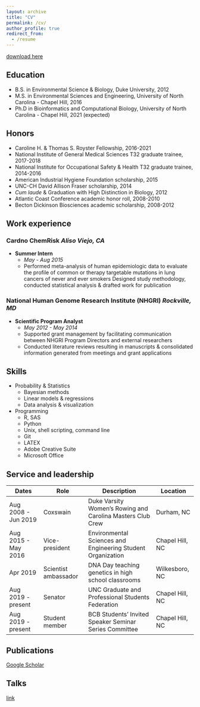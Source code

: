 ```yaml
---
layout: archive
title: "CV"
permalink: /cv/
author_profile: true
redirect_from:
  - /resume
---
```


[download here](https://kathiesun.github.io/files/resume_2019_ksun.pdf)

## Education
* B.S. in Environmental Science & Biology, Duke University, 2012
* M.S. in Environmental Sciences and Engineering, University of North Carolina - Chapel Hill, 2016
* Ph.D in Bioinformatics and Computational Biology, University of North Carolina - Chapel Hill, 2021 (expected)

## Honors
* Caroline H. & Thomas S. Royster Fellowship, 2016-2021
* National Institute of General Medical Sciences T32 graduate trainee, 2017-2018
* National Institute for Occupational Safety & Health T32 graduate trainee, 2014-2016
* American Industrial Hygiene Foundation scholarship, 2015
* UNC-CH David Allison Fraser scholarship, 2014
* _Cum laude_ & Graduation with High Distinction in Biology, 2012
* Atlantic Coast Conference academic honor roll, 2008-2010
* Becton Dickinson Biosciences academic scholarship, 2008-2012

## Work experience
### Cardno ChemRisk _Aliso Viejo, CA_
* **Summer Intern**
  * _May - Aug 2015_
  * Performed meta-analysis of human epidemiologic data to evaluate the profile of common or therapy targetable mutations in lung cancers of never and ever smokers
Designed study methodology, conducted statistical analysis & drafted work for publication

### National Human Genome Research Institute (NHGRI) _Rockville, MD_
* **Scientific Program Analyst**
  * _May 2012 - May 2014_
  * Supported grant management by facilitating communication between NHGRI Program Directors and external researchers
  * Conducted literature reviews resulting in manuscripts & consolidated information generated from meetings and grant applications

## Skills
* Probability & Statistics
  * Bayesian methods
  * Linear models & regressions
  * Data analysis & visualization
* Programming
  * R, SAS
  * Python
  * Unix, shell scripting, command line
  * Git
  * LATEX
  * Adobe Creative Suite
  * Microsoft Office

## Service and leadership

| Dates       | Role        | Description | Location    |
| ----------- | ----------- | ----------- | ----------- |
| Aug 2008 - Jun 2019 | Coxswain | Duke Varsity Women’s Rowing and Carolina Masters Club Crew | Durham, NC |
| Aug 2015 - May 2016 | Vice-president | Environmental Sciences and Engineering Student Organization | Chapel Hill, NC |
| Apr 2019 | Scientist ambassador | DNA Day teaching genetics in high school classrooms | Wilkesboro, NC |
| Aug 2019 - present | Senator | UNC Graduate and Professional Students Federation | Chapel Hill, NC |
| Aug 2019 - present | Student member | BCB Students’ Invited Speaker Seminar Series Committee | Chapel Hill, NC |

## Publications
  [Google Scholar](https://scholar.google.com/citations?user=qo9bddwAAAAJ&hl=en)

## Talks
  [link](https://kathiesun.github.io/presentations)
